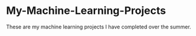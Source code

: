 # My-Machine-Learning-Projects

These are my machine learning projects I have completed over the summer. 

